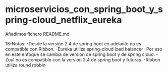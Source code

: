 # microservicios_con_spring_boot_y_spring-cloud_netflix_eureka

Añadimos fichero README.md


18-Notas:
    -Desde la versión 2.4 de spring boot en adelante no es compatible con Ribbon.
    -Eureka utiliza spring-cloud load balancer
    -Por eso en este enfoque se cambia de versión de spring boot y de spring cloud.
    -Zuul no es compatible con la versión 2.4 de spring boot y futuras.
    -Ribbon utiliza round robbin